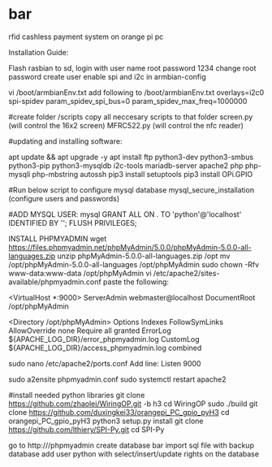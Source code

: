 # bar
rfid cashless payment system on orange pi pc

Installation Guide:

Flash rasbian to sd, login with user name root password 1234 change root password create user enable spi and i2c in armbian-config

vi /boot/armbianEnv.txt
add following to /boot/armbianEnv.txt
	overlays=i2c0 spi-spidev
	param_spidev_spi_bus=0
	param_spidev_max_freq=1000000

#create folder /scripts copy all neccesary scripts to that folder
screen.py (will control the 16x2 screen)
MFRC522.py (will control the nfc reader)


#updating and installing software:

apt update && apt upgrade -y
apt install ftp python3-dev python3-smbus python3-pip python3-mysqldb i2c-tools mariadb-server apache2 php php-mysqli php-mbstring autossh
pip3 install setuptools
pip3 install OPi.GPIO

#Run below script to configure mysql database
mysql_secure_installation (configure users and passwords)

#ADD MYSQL USER:
mysql
GRANT ALL ON *.* TO 'python'@'localhost' IDENTIFIED BY '<username>';
FLUSH PRIVILEGES;

INSTALL PHPMYADMIN
wget https://files.phpmyadmin.net/phpMyAdmin/5.0.0/phpMyAdmin-5.0.0-all-languages.zip
unzip phpMyAdmin-5.0.0-all-languages.zip /opt
mv /opt/phpMyAdmin-5.0.0-all-languages /opt/phpMyAdmin
sudo chown -Rfv www-data:www-data /opt/phpMyAdmin
vi /etc/apache2/sites-available/phpmyadmin.conf
paste the following:

<VirtualHost *:9000>
ServerAdmin webmaster@localhost
DocumentRoot /opt/phpMyAdmin
 
<Directory /opt/phpMyAdmin>
Options Indexes FollowSymLinks
AllowOverride none
Require all granted
</Directory>
ErrorLog ${APACHE_LOG_DIR}/error_phpmyadmin.log
CustomLog ${APACHE_LOG_DIR}/access_phpmyadmin.log combined
</VirtualHost>

sudo nano /etc/apache2/ports.conf
Add line: Listen 9000

sudo a2ensite phpmyadmin.conf
sudo systemctl restart apache2

#install needed python libraries
git clone https://github.com/zhaolei/WiringOP.git -b h3
    cd WiringOP
    sudo ./build
git clone https://github.com/duxingkei33/orangepi_PC_gpio_pyH3
    cd orangepi_PC_gpio_pyH3
    python3 setup.py install
git clone https://github.com/lthiery/SPI-Py.git
    cd SPI-Py

go to http://<ip>/phpmyadmin create database bar import sql file with backup database add user python with select/insert/update rights on the database


